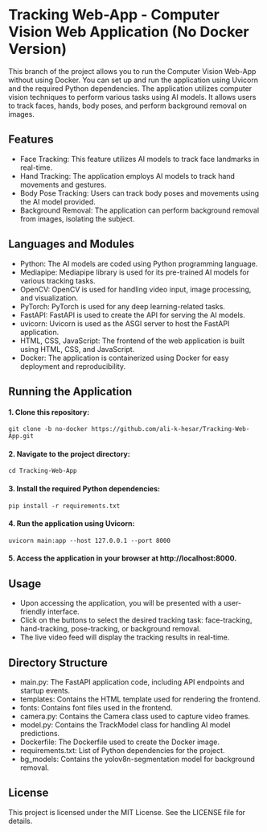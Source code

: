 # Tracking Web-App - Computer Vision Web Application (No Docker Version)

<!-- <div align="center">
  <p>
    <img width="100%" src="https://github.com/ali-k-hesar/pixel-shuffle-using-hand-tracking/assets/85279433/273d59f3-2fa8-47c1-a951-2af9251345e8"></a>
  </p>
</div>
 -->

This branch of the project allows you to run the Computer Vision Web-App without using Docker. You can set up and run the application using Uvicorn and the required Python dependencies. The application utilizes computer vision techniques to perform various tasks using AI models. It allows users to track faces, hands, body poses, and perform background removal on images.

## Features

- Face Tracking: This feature utilizes AI models to track face landmarks in real-time.
- Hand Tracking: The application employs AI models to track hand movements and gestures.
- Body Pose Tracking: Users can track body poses and movements using the AI model provided.
- Background Removal: The application can perform background removal from images, isolating the subject.

## Languages and Modules

- Python: The AI models are coded using Python programming language.
- Mediapipe: Mediapipe library is used for its pre-trained AI models for various tracking tasks.
- OpenCV: OpenCV is used for handling video input, image processing, and visualization.
- PyTorch: PyTorch is used for any deep learning-related tasks.
- FastAPI: FastAPI is used to create the API for serving the AI models.
- uvicorn: Uvicorn is used as the ASGI server to host the FastAPI application.
- HTML, CSS, JavaScript: The frontend of the web application is built using HTML, CSS, and JavaScript.
- Docker: The application is containerized using Docker for easy deployment and reproducibility.

## Running the Application

#### 1. Clone this repository:

```shell
git clone -b no-docker https://github.com/ali-k-hesar/Tracking-Web-App.git
```

#### 2. Navigate to the project directory:

```shell
cd Tracking-Web-App
```

#### 3. Install the required Python dependencies:

```shell
pip install -r requirements.txt
```

#### 4. Run the application using Uvicorn:

```shell
uvicorn main:app --host 127.0.0.1 --port 8000
```

#### 5. Access the application in your browser at http://localhost:8000.

## Usage

- Upon accessing the application, you will be presented with a user-friendly interface.
- Click on the buttons to select the desired tracking task: face-tracking, hand-tracking, pose-tracking, or background removal.
- The live video feed will display the tracking results in real-time.

## Directory Structure

- main.py: The FastAPI application code, including API endpoints and startup events.
- templates: Contains the HTML template used for rendering the frontend.
- fonts: Contains font files used in the frontend.
- camera.py: Contains the Camera class used to capture video frames.
- model.py: Contains the TrackModel class for handling AI model predictions.
- Dockerfile: The Dockerfile used to create the Docker image.
- requirements.txt: List of Python dependencies for the project.
- bg_models: Contains the yolov8n-segmentation model for background removal.

## License

This project is licensed under the MIT License. See the LICENSE file for details.